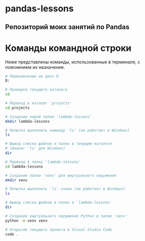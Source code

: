 # pandas-lessons
## Репозиторий моих занятий по Pandas


# Команды командной строки

Ниже представлены команды, использованные в терминале, с пояснением их назначения.

```sh
# Переключение на диск D
D:

# Проверка текущего каталога
cd

# Переход в каталог 'projects'
cd projects

# Создание новой папки 'lambda-lessons'
mkdir lambda-lessons

# Попытка выполнить команду 'ls' (не работает в Windows)
ls

# Вывод списка файлов и папок в текущем каталоге
# (Аналог 'ls' для Windows)
dir

# Переход в папку 'lambda-lessons'
cd lambda-lessons

# Создание папки 'venv' для виртуального окружения
mkdir venv

# Попытка выполнить 'ls' снова (не работает в Windows)
ls

# Вывод списка файлов и папок в 'lambda-lessons'
dir

# Создание виртуального окружения Python в папке 'venv'
python -m venv venv

# Открытие текущего проекта в Visual Studio Code
code .
```

